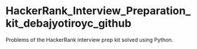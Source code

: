 # HackerRank_Interview_Preparation_kit_debajyotiroyc_github
Problems of the HackerRank interview prep kit solved using Python.
